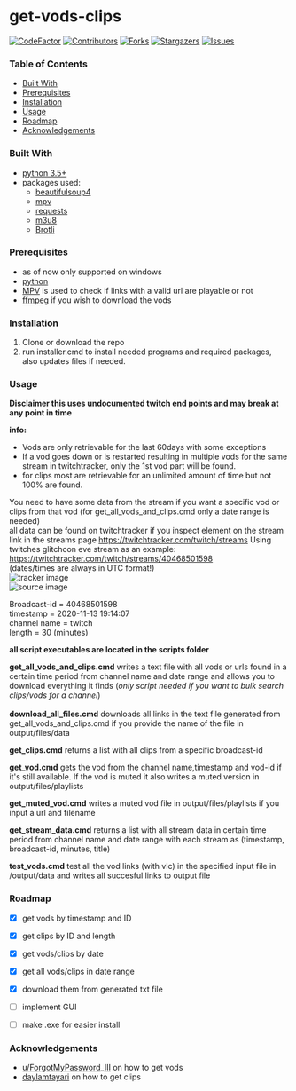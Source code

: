 # get-vods-clips #

<!-- PROJECT SHIELDS -->
<!--
*** Using markdown "reference style" links for readability.
*** Reference links are enclosed in brackets [ ] instead of parentheses ( ).
*** See the bottom of this document for the declaration of the reference variables
*** for contributors-url, forks-url, etc. This is an optional, concise syntax you may use.
*** https://www.markdownguide.org/basic-syntax/#reference-style-links
-->
[![CodeFactor][codefactor-shield]][codefactor-url]
[![Contributors][contributors-shield]][contributors-url]
[![Forks][forks-shield]][forks-url]
[![Stargazers][stars-shield]][stars-url]
[![Issues][issues-shield]][issues-url]

<!-- TABLE OF CONTENTS -->
### Table of Contents


* [Built With](#built-with)
* [Prerequisites](#prerequisites)
* [Installation](#installation)
* [Usage](#usage)
* [Roadmap](#roadmap)
* [Acknowledgements](#acknowledgements)


### Built With

* [python 3.5+](https://www.python.org/downloads/)
* packages used:
  * [beautifulsoup4](https://pypi.org/project/beautifulsoup4/)
  * [mpv](https://pypi.org/project/mpv/)
  * [requests](https://pypi.org/project/requests/)
  * [m3u8](https://pypi.org/project/m3u8/)
  * [Brotli](https://pypi.org/project/Brotli/)


### Prerequisites

* as of now only supported on windows
* [python](https://www.python.org/downloads/)
* [MPV](https://mpv.io/) is used to check if links with a valid url are playable or not
* [ffmpeg](https://ffmpeg.org/download.html#build-windows) if you wish to download the vods

### Installation

1. Clone or download the repo
2. run installer.cmd to install needed programs and required packages, also updates files if needed.


<!-- USAGE EXAMPLES -->
### Usage

**Disclaimer this uses undocumented twitch end points and may break at any point in time** <br> 

**info:** <br> 
- Vods are only retrievable for the last 60days with some exceptions <br> 
- If a vod goes down or is restarted resulting in multiple vods for the same stream in twitchtracker, only the 1st vod part will be found. <br> 
- for clips most are retrievable for an unlimited amount of time but not 100% are found. <br> 

You need to have some data from the stream if you want a specific vod or clips from that vod (for get_all_vods_and_clips.cmd only a date range is needed) <br>
all data can be found on twitchtracker if you inspect element on the stream link in the streams page https://twitchtracker.com/twitch/streams
Using twitches glitchcon eve stream as an example: https://twitchtracker.com/twitch/streams/40468501598 <br>
(dates/times are always in UTC format!) <br>
![tracker image][tracker-url] <br>
![source image][source-url] <br>

Broadcast-id = 40468501598 <br>
timestamp = 2020-11-13 19:14:07 <br>
channel name = twitch <br>
length = 30 (minutes) <br>

__all script executables are located in the scripts folder__

**get_all_vods_and_clips.cmd** writes a text file with all vods or urls found in a certain time period from channel name and date range and allows you to download everything it finds (*only script needed if you want to bulk search clips/vods for a channel*)
<br>
<br>
**download_all_files.cmd** downloads all links in the text file generated from get_all_vods_and_clips.cmd if you provide the name of the file in output/files/data

**get_clips.cmd** returns a list with all clips from a specific broadcast-id

**get_vod.cmd** gets the vod from the channel name,timestamp and vod-id if it's still available. If the vod is muted it also writes a muted version in output/files/playlists

**get_muted_vod.cmd** writes a muted vod file in output/files/playlists if you input a url and filename

**get_stream_data.cmd** returns a list with all stream data in certain time period from channel name and date range with each stream as (timestamp, broadcast-id, minutes, title)

**test_vods.cmd** test all the vod links (with vlc) in the specified input file in /output/data and writes all succesful links to output file


<!-- ROADMAP -->
### Roadmap
* [x] get vods by timestamp and ID
* [x] get clips by ID and length
* [x] get vods/clips by date
* [x] get all vods/clips in date range
* [x] download them from generated txt file
* [ ] implement GUI
* [ ] make .exe for easier install


<!-- ACKNOWLEDGEMENTS -->
### Acknowledgements

* [u/ForgotMyPassword_III](https://www.reddit.com/r/LivestreamFail/comments/js6sf3/geeken_monkaw_deleted_vods_still_accessible/gbxwj0x?utm_source=share&utm_medium=web2x&context=3) on how to get vods
* [daylamtayari](https://github.com/daylamtayari) on how to get clips





<!-- MARKDOWN LINKS & IMAGES -->
<!-- https://www.markdownguide.org/basic-syntax/#reference-style-links -->
[codefactor-shield]: https://www.codefactor.io/repository/github/loomkoom/get-vods-clips/badge
[codefactor-url]: https://www.codefactor.io/repository/github/loomkoom/get-vods-clips
[contributors-shield]: https://img.shields.io/github/contributors/loomkoom/get-vods-clips.svg?style=flat-square
[contributors-url]: https://github.com/loomkoomget-vods-clips/graphs/contributors
[forks-shield]: https://img.shields.io/github/forks/loomkoom/get-vods-clips.svg?style=flat-square
[forks-url]: https://github.com/loomkoom/get-vods-clips/network/members
[stars-shield]: https://img.shields.io/github/stars/loomkoom/get-vods-clips.svg?style=flat-square
[stars-url]: https://github.com/loomkoom/get-vods-clips/stargazers
[issues-shield]: https://img.shields.io/github/issues/loomkoom/get-vods-clips.svg?style=flat-square
[issues-url]: https://github.com/loomkoom/get-vods-clips/issues
[source-url]: https://i.imgur.com/p1ZN35k.png
[tracker-url]: https://i.imgur.com/D6E5h0Z.png
